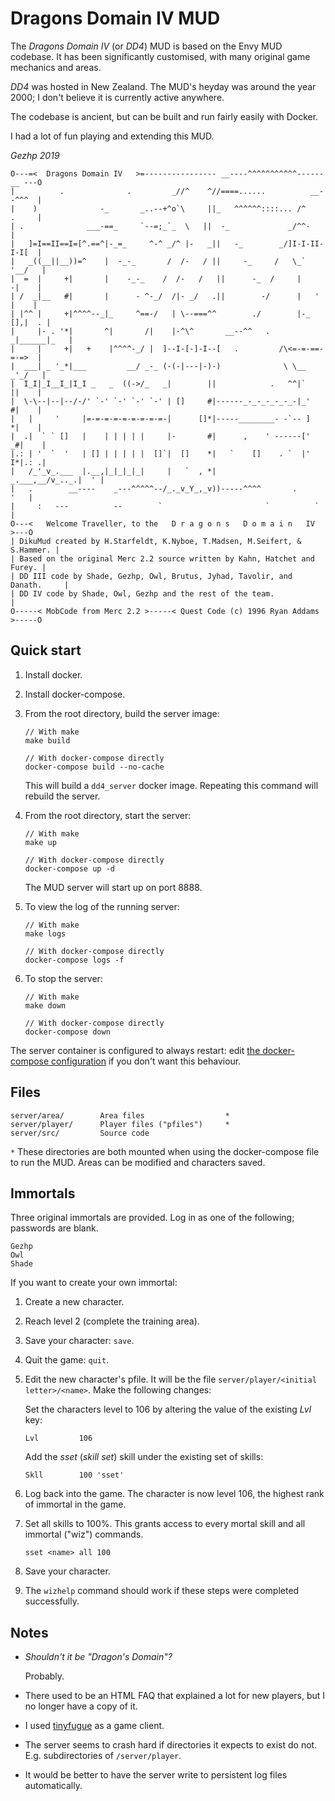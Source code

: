 # Dragons Domain IV MUD

The _Dragons Domain IV_ (or _DD4_) MUD is based on the Envy MUD codebase.
It has been significantly customised, with many original game mechanics and areas.

_DD4_ was hosted in New Zealand. The MUD's heyday was around the year 2000; I don't believe it is currently active anywhere.

The codebase is ancient, but can be built and run fairly easily with Docker.

I had a lot of fun playing and extending this MUD.

_Gezhp 2019_


    O---=<  Dragons Domain IV   >=---------------- __----^^^^^^^^^^^------__ ---O
    |          .              .         _//^    ^//====......          __--^^^  |
    |    )              -_       _..--+^o`\     ||_   ^^^^^^::::... /^    .     |
    | .              ___-==_     `--=;_`_  \   ||  -_             _/^^-         |
    |   ]=I==II==I=[^.==^|-_=_     ^-^ _/^ |-   _||   -_        _/]I-I-II-I-I[  |
    |   _((__||__))=^    |  -_-_       /  /-   / ||     -_     /   \_`   '__/   |
    |  =  |     +|       |    -_-_    /  /-   /   ||      -_  /     |     -|    |
    | /  _|__   #|       |      - ^-_/  /|- _/   .||        -/      |   '  |    |
    | |^^ |     +|^^^^--_|_     ^==-/   | \--===^^        ./        |-_ [],|  . |
    |     |- . '*|       ^|       /|    |-^\^       __--^^   .     _|______|_   |
    |     |     +|   +    |^^^^-_/ |  ]--I-[-]-I--[   .         /\<=-=-==-=-=>  |
    |  ___| _ '_*|___         __/ _-_ (-(-|---|-)-)              \ \__   _'_/   |
    |  I_I|_I__I_|I_I _   _  ((->/_   _|        ||            .   ^^|`    ||    |
    |  \-\--|--|--/-/' `-' `-' `-' `-' | []     #|------_-_-_-_-_-_-|_'   #|    |
    |   |     '     |=-=-=-=-=-=-=-=-=-|      []*|-----________- -`-- ]   *|    |
    |  .|  ` ` []   |    | | | | |     |-       #|      ,    ' ------['  _#|    |
    |.: | '  `  '   | [] | | | | |  []`|  []    *|   `    []    . `  |'  I*|.: .|
    |   /_'_v_.___  |.__,|_|_|_|_|     |   `  , *|          _.___,__/v_.._.|  ' |
    |   .        __----    _---^^^^^--/_._v_Y_,_v))-----^^^^       .        '   |
    |     :   ---          --        `                       `          `       |
    O---<   Welcome Traveller, to the   D r a g o n s   D o m a i n   IV    >---O
    | DikuMud created by H.Starfeldt, K.Nyboe, T.Madsen, M.Seifert, & S.Hammer. |
    | Based on the original Merc 2.2 source written by Kahn, Hatchet and Furey. |
    | DD III code by Shade, Gezhp, Owl, Brutus, Jyhad, Tavolir, and Danath.     |
    | DD IV code by Shade, Owl, Gezhp and the rest of the team.                 |
    O-----< MobCode from Merc 2.2 >-----< Quest Code (c) 1996 Ryan Addams >-----O
    

## Quick start

1.  Install docker.
1.  Install docker-compose.
1.  From the root directory, build the server image:

    ```
    // With make
    make build
    
    // With docker-compose directly
    docker-compose build --no-cache
    ```
    
    This will build a `dd4_server` docker image.
    Repeating this command will rebuild the server.
    

1.  From the root directory, start the server:

    ```
    // With make
    make up
    
    // With docker-compose directly
    docker-compose up -d
    ```

    The MUD server will start up on port 8888.

1.  To view the log of the running server:

    ```
    // With make
    make logs
    
    // With docker-compose directly
    docker-compose logs -f
    ```

1.  To stop the server:

    ```
    // With make
    make down
    
    // With docker-compose directly
    docker-compose down
    ```
    
The server container is configured to always restart: edit [the docker-compose configuration](docker-compose.yml) 
if you don't want this behaviour.


## Files

    server/area/        Area files                  *
    server/player/      Player files ("pfiles")     *
    server/src/         Source code

`*` These directories are both mounted when using the docker-compose file to run the MUD. 
    Areas can be modified and characters saved.


## Immortals

Three original immortals are provided. Log in as one of the following; passwords are blank.

    Gezhp
    Owl
    Shade

If you want to create your own immortal:

1.  Create a new character.
1.  Reach level 2 (complete the training area).
1.  Save your character: `save`.
1.  Quit the game: `quit`.
1.  Edit the new character's pfile. It will be the file `server/player/<initial letter>/<name>`.
    Make the following changes:
    
    Set the characters level to 106 by altering the value of the existing _Lvl_ key:
    ```
    Lvl         106
    ```    
    Add the _sset_ (_skill set_) skill under the existing set of skills:
    ```
    Skll        100 'sset'
    ```
1.  Log back into the game. The character is now level 106, the highest rank of immortal in the game.
1.  Set all skills to 100%. This grants access to every mortal skill and all immortal ("wiz") commands.
    ```
    sset <name> all 100
    ```
1.  Save your character.
1.  The `wizhelp` command should work if these steps were completed successfully.


## Notes

-   _Shouldn't it be "Dragon's Domain"?_ 

    Probably.
    
-   There used to be an HTML FAQ that explained a lot for new players, but I no longer have a copy of it.

-   I used [tinyfugue](http://tinyfugue.sourceforge.net/) as a game client.

-   The server seems to crash hard if directories it expects to exist do not. E.g. subdirectories of `/server/player`.

-   It would be better to have the server write to persistent log files automatically.
